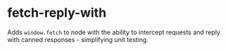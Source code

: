 # fetch-reply-with

Adds `window.fetch` to node with the ability to intercept requests and reply with canned responses - simplifying unit testing.

